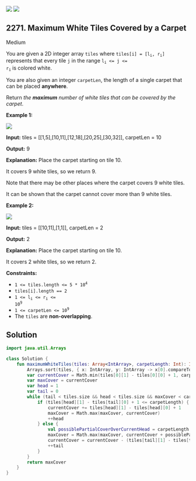 [![](https://img.shields.io/github/stars/javadev/LeetCode-in-Kotlin?label=Stars&style=flat-square)](https://github.com/javadev/LeetCode-in-Kotlin)
[![](https://img.shields.io/github/forks/javadev/LeetCode-in-Kotlin?label=Fork%20me%20on%20GitHub%20&style=flat-square)](https://github.com/javadev/LeetCode-in-Kotlin/fork)

## 2271\. Maximum White Tiles Covered by a Carpet

Medium

You are given a 2D integer array `tiles` where <code>tiles[i] = [l<sub>i</sub>, r<sub>i</sub>]</code> represents that every tile `j` in the range <code>l<sub>i</sub> <= j <= r<sub>i</sub></code> is colored white.

You are also given an integer `carpetLen`, the length of a single carpet that can be placed **anywhere**.

Return _the **maximum** number of white tiles that can be covered by the carpet_.

**Example 1:**

![](https://assets.leetcode.com/uploads/2022/03/25/example1drawio3.png)

**Input:** tiles = \[\[1,5],[10,11],[12,18],[20,25],[30,32]], carpetLen = 10

**Output:** 9

**Explanation:** Place the carpet starting on tile 10. 

It covers 9 white tiles, so we return 9. 

Note that there may be other places where the carpet covers 9 white tiles. 

It can be shown that the carpet cannot cover more than 9 white tiles.

**Example 2:**

![](https://assets.leetcode.com/uploads/2022/03/24/example2drawio.png)

**Input:** tiles = \[\[10,11],[1,1]], carpetLen = 2

**Output:** 2

**Explanation:** Place the carpet starting on tile 10. 

It covers 2 white tiles, so we return 2.

**Constraints:**

*   <code>1 <= tiles.length <= 5 * 10<sup>4</sup></code>
*   `tiles[i].length == 2`
*   <code>1 <= l<sub>i</sub> <= r<sub>i</sub> <= 10<sup>9</sup></code>
*   <code>1 <= carpetLen <= 10<sup>9</sup></code>
*   The `tiles` are **non-overlapping**.

## Solution

```kotlin
import java.util.Arrays

class Solution {
    fun maximumWhiteTiles(tiles: Array<IntArray>, carpetLength: Int): Int {
        Arrays.sort(tiles, { x: IntArray, y: IntArray -> x[0].compareTo(y[0]) })
        var currentCover = Math.min(tiles[0][1] - tiles[0][0] + 1, carpetLength)
        var maxCover = currentCover
        var head = 1
        var tail = 0
        while (tail < tiles.size && head < tiles.size && maxCover < carpetLength) {
            if (tiles[head][1] - tiles[tail][0] + 1 <= carpetLength) {
                currentCover += tiles[head][1] - tiles[head][0] + 1
                maxCover = Math.max(maxCover, currentCover)
                ++head
            } else {
                val possiblePartialCoverOverCurrentHead = carpetLength - (tiles[head][0] - tiles[tail][0])
                maxCover = Math.max(maxCover, currentCover + possiblePartialCoverOverCurrentHead)
                currentCover = currentCover - (tiles[tail][1] - tiles[tail][0] + 1)
                ++tail
            }
        }
        return maxCover
    }
}
```